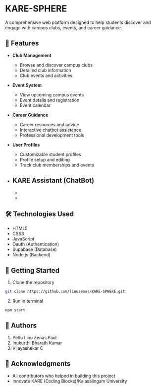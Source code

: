 # KARE-SPHERE

A comprehensive web platform designed to help students discover and engage with campus clubs, events, and career guidance.

## 📌 Features

- **Club Management**
  - Browse and discover campus clubs
  - Detailed club information
  - Club events and activities

- **Event System**
  - View upcoming campus events
  - Event details and registration
  - Event calendar

- **Career Guidance**
  - Career resources and advice
  - Interactive chatbot assistance
  - Professional development tools

- **User Profiles**
  - Customizable student profiles
  - Profile setup and editing
  - Track club memberships and events


- **KARE Assistant (ChatBot)**
  - 
  - 
  - 

## 🛠️ Technologies Used

- HTML5
- CSS3
- JavaScript
- Oauth (Authentication)
- Supabase (Database)
- Node.js (Backend)

## 🚀 Getting Started

1. Clone the repository
```bash
git clone https://github.com/linuzenas/KARE-SPHERE.git
```
2. Run in terminal
```bash
npm start
```
## 👥 Authors
1. Petlu Linu Zenas Paul
2. Inukurthi Bharath Kumar
3. Vijayashekar C

## 🙏 Acknowledgments
- All contributors who helped in building this project
-  Innovate KARE (Coding Blocks)/Kalasalingam University
